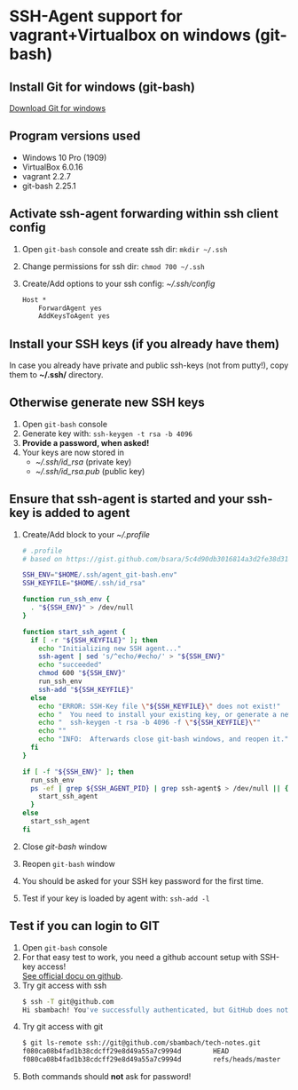 # SSH-Agent support for vagrant+Virtualbox on windows (git-bash)

## Install Git for windows (git-bash)

[Download Git for windows](https://github.com/git-for-windows/git/releases/latest)

## Program versions used

- Windows 10 Pro (1909)
- VirtualBox 6.0.16
- vagrant 2.2.7
- git-bash 2.25.1

## Activate ssh-agent forwarding within ssh client config

1) Open `git-bash` console and create ssh dir: `mkdir ~/.ssh`
2) Change permissions for ssh dir: `chmod 700 ~/.ssh`
3) Create/Add options to your ssh config: *~/.ssh/config*

    ```txt
    Host *
        ForwardAgent yes
        AddKeysToAgent yes
    ```

## Install your SSH keys (if you already have them)

In case you already have private and public ssh-keys (not from putty!), copy them to **~/.ssh/** directory.

## Otherwise generate new SSH keys

1) Open `git-bash` console
2) Generate key with: `ssh-keygen -t rsa -b 4096`
3) **Provide a password, when asked!**
4) Your keys are now stored in
   - *~/.ssh/id_rsa* (private key)
   - *~/.ssh/id_rsa.pub* (public key)

## Ensure that ssh-agent is started and your ssh-key is added to agent

1) Create/Add block to your *~/.profile*

    ```bash
    # .profile
    # based on https://gist.github.com/bsara/5c4d90db3016814a3d2fe38d314f9c23

    SSH_ENV="$HOME/.ssh/agent_git-bash.env"
    SSH_KEYFILE="$HOME/.ssh/id_rsa"

    function run_ssh_env {
      . "${SSH_ENV}" > /dev/null
    }

    function start_ssh_agent {
      if [ -r "${SSH_KEYFILE}" ]; then
        echo "Initializing new SSH agent..."
        ssh-agent | sed 's/^echo/#echo/' > "${SSH_ENV}"
        echo "succeeded"
        chmod 600 "${SSH_ENV}"
        run_ssh_env
        ssh-add "${SSH_KEYFILE}"
      else
        echo "ERROR: SSH-Key file \"${SSH_KEYFILE}\" does not exist!"
        echo "  You need to install your existing key, or generate a new one:"
        echo "  ssh-keygen -t rsa -b 4096 -f \"${SSH_KEYFILE}\""
        echo ""
        echo "INFO:  Afterwards close git-bash windows, and reopen it."
      fi
    }

    if [ -f "${SSH_ENV}" ]; then
      run_ssh_env
      ps -ef | grep ${SSH_AGENT_PID} | grep ssh-agent$ > /dev/null || {
        start_ssh_agent
      }
    else
      start_ssh_agent
    fi
    ```

2) Close *git-bash* window
3) Reopen `git-bash` window
4) You should be asked for your SSH key password for the first time.
5) Test if your key is loaded by agent with: `ssh-add -l`

## Test if you can login to GIT

1) Open `git-bash` console
2) For that easy test to work, you need a github account setup with SSH-key access!  
   [See official docu on github](https://help.github.com/en/github/authenticating-to-github/testing-your-ssh-connection).
3) Try git access with ssh
    ```bash
    $ ssh -T git@github.com
    Hi sbambach! You've successfully authenticated, but GitHub does not provide shell access.
    ```
4) Try git access with git
    ```bash
    $ git ls-remote ssh://git@github.com/sbambach/tech-notes.git
    f080ca08b4fad1b38cdcff29e8d49a55a7c9994d        HEAD
    f080ca08b4fad1b38cdcff29e8d49a55a7c9994d        refs/heads/master
    ```
5) Both commands should **not** ask for password!
